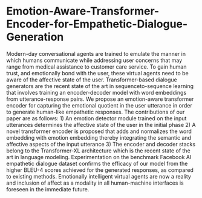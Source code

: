 # Emotion-Aware-Transformer-Encoder-for-Empathetic-Dialogue-Generation

Modern-day conversational agents are trained to emulate the manner in which humans communicate while addressing user concerns that may range from medical assistance to customer care service. To gain human trust, and emotionally bond with the user, these virtual agents need to be aware of the affective state of the user. Transformer-based dialogue generators are the recent state of the art in sequenceto-sequence learning that involves training an encoder-decoder model with word embeddings from utterance-response pairs. We propose an emotion-aware transformer encoder for capturing the emotional quotient in the user utterance in order to generate human-like empathetic responses. The contributions of our paper are as follows: 1) An emotion detector module trained on the input utterances determines the affective state of the user in the initial phase 2) A novel transformer encoder is proposed that adds and normalizes the word embedding with emotion embedding thereby integrating the semantic and affective aspects of the input utterance 3) The encoder and decoder stacks belong to the Transformer-XL architecture which is the recent state of the art in language modeling. Experimentation on the benchmark Facebook AI empathetic dialogue dataset confirms the efficacy of our model from the higher BLEU-4 scores achieved for the generated responses, as compared to existing methods. Emotionally intelligent virtual agents are now a reality and inclusion of affect as a modality in all human-machine interfaces is foreseen in the immediate future.
